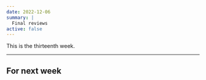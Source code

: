 ```yaml
---
date: 2022-12-06
summary: |
  Final reviews
active: false
---
```




This is the thirteenth week.



------------



## For next week

